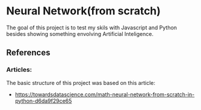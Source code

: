 # Neural Network(from scratch)

The goal of this project is to test my skils with Javascript and Python besides showing something
envolving Artificial Inteligence.

## References

### Articles:

The basic structure of this project was based on this article:  
 - https://towardsdatascience.com/math-neural-network-from-scratch-in-python-d6da9f29ce65